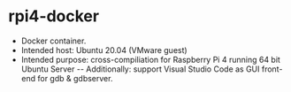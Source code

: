 # rpi4-docker
- Docker container.
- Intended host: Ubuntu 20.04 (VMware guest)
- Intended purpose: cross-compiliation for Raspberry Pi 4 running 64 bit Ubuntu Server
-- Additionally: support Visual Studio Code as GUI front-end for gdb & gdbserver.
